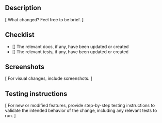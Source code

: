 ## Description

[ What changed? Feel free to be brief. ]

## Checklist

- [] The relevant docs, if any, have been updated or created
- [] The relevant tests, if any, have been updated or created

## Screenshots

[ For visual changes, include screenshots. ]

## Testing instructions

[ For new or modified features, provide step-by-step testing instructions to validate the intended behavior of the change, including any relevant tests to run. ]
